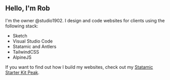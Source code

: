 ## Hello, I'm Rob

I'm the owner @studio1902. I design and code websites for clients using the following stack:

* Sketch
* Visual Studio Code
* Statamic and Antlers
* TailwindCSS
* AlpineJS

If you want to find out how I build my websites, check out my [Statamic Starter Kit Peak](https://github.com/studio1902/statamic-peak).
